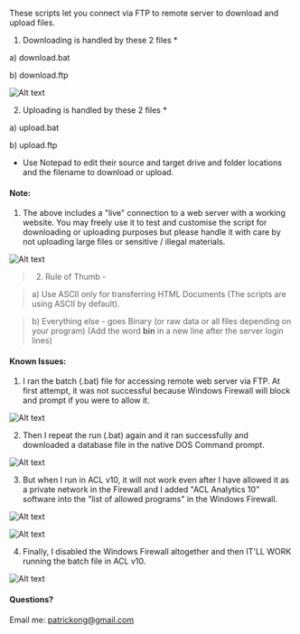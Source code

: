 These scripts let you connect via FTP to remote server to download and upload files.

1)  Downloading is handled by these 2 files *

a)  download.bat

b)  download.ftp

![Alt text](http://173.0.133.251/images/GitHub/FTP_Download_and_Upload.gif "Download and Upload Files")

2)  Uploading is handled by these 2 files *

a)  upload.bat

b)  upload.ftp

* Use Notepad to edit their source and target drive and folder locations and the filename to download or upload.



#### Note: ####

1)  The above includes a "live" connection to a web server with a working website.  You may freely use it to test and customise the script for downloading or uploading purposes but please handle it with care by not uploading large files or sensitive / illegal materials.

![Alt text](http://173.0.133.251/images/GitHub/ASCII-Binary.gif "ASCII and Binary files")

> 2)  Rule of Thumb - 

> a)  Use ASCII only for transferring HTML Documents (The scripts are using ASCII by default).

> b)  Everything else - goes Binary (or raw data or all files depending on your program) (Add the word __bin__ in a new line after the server login lines)




#### Known Issues: ####

1)  I ran the batch (.bat) file for accessing remote web server via FTP.  At first attempt, it was not successful because Windows Firewall will block and prompt if you were to allow it.

![Alt text](http://173.0.133.251/images/GitHub/Firewall_Blocked_Allow_Access.gif "Firewall Prompt for Permission")

2)  Then I repeat the run (.bat) again and it ran successfully and downloaded a database file in the native DOS Command prompt.

![Alt text](http://173.0.133.251/images/GitHub/DOS-Downloaded.gif "Downloaded using DOS prompt")

3)  But when I run in ACL v10, it will not work even after I have allowed it as a private network in the Firewall and I added "ACL Analytics 10" software into the "list of allowed programs" in the Windows Firewall.

![Alt text](http://173.0.133.251/images/GitHub/In-ACL-Not-Downloading-Unless-Firewall-Switched-Off.gif "In ACL Not Downloading Unless Firewall Switched Off")

![Alt text](http://173.0.133.251/images/GitHub/list_of_allowed_programs.gif "ACL v10 in List of Allowed Programs")

4)  Finally, I disabled the Windows Firewall altogether and then IT'LL WORK running the batch file in ACL v10.

![Alt text](http://173.0.133.251/images/GitHub/Firewall-Off.gif "Firewall Switched Off")


#### Questions? ####

Email me: patrickong@gmail.com
